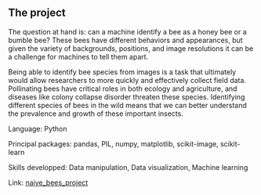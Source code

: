## The project

The question at hand is: can a machine identify a bee as a honey bee or a bumble bee? These bees have different behaviors and appearances, but given the variety of backgrounds, positions, and image resolutions it can be a challenge for machines to tell them apart.

Being able to identify bee species from images is a task that ultimately would allow researchers to more quickly and effectively collect field data. Pollinating bees have critical roles in both ecology and agriculture, and diseases like colony collapse disorder threaten these species. Identifying different species of bees in the wild means that we can better understand the prevalence and growth of these important insects.

Language: Python

Principal packages: pandas, PIL, numpy, matplotlib, scikit-image, scikit-learn

Skills developped: Data manipulation, Data visualization, Machine learning

Link: [naive_bees_project](https://github.com/petoulemonde/petoulemonde.github.io/tree/main/docs/naive_bees_project)


